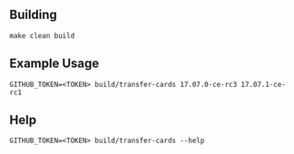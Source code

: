 ## Building

```shell
make clean build
```

## Example Usage

```shell
GITHUB_TOKEN=<TOKEN> build/transfer-cards 17.07.0-ce-rc3 17.07.1-ce-rc1
```

## Help

```shell
GITHUB_TOKEN=<TOKEN> build/transfer-cards --help
```

